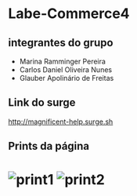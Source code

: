 # Labe-Commerce4

## integrantes do grupo

- Marina Ramminger Pereira
- Carlos Daniel Oliveira Nunes
- Glauber Apolinário de Freitas

## Link do surge

 http://magnificent-help.surge.sh

## Prints da página
![print1](https://user-images.githubusercontent.com/88291122/133958067-2e087314-1c26-4621-8e3e-fd5f9cf604e4.jpg)
![print2](https://user-images.githubusercontent.com/88291122/133958069-81799d6e-aa48-4cf6-8f26-219042550f2b.jpg)
=======

